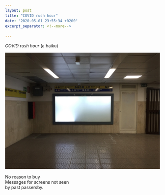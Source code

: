 ```yaml
---
layout: post
title: "COVID rush hour"
date: "2020-05-01 23:55:34 +0200"
excerpt_separator: <!--more-->

---
```


_COVID rush hour_ (a haiku)

<!--more-->

![rush hour](/assets/images/rome-rush-hour.jpeg)

No reason to buy  
Messages for screens not seen  
by past passersby.
